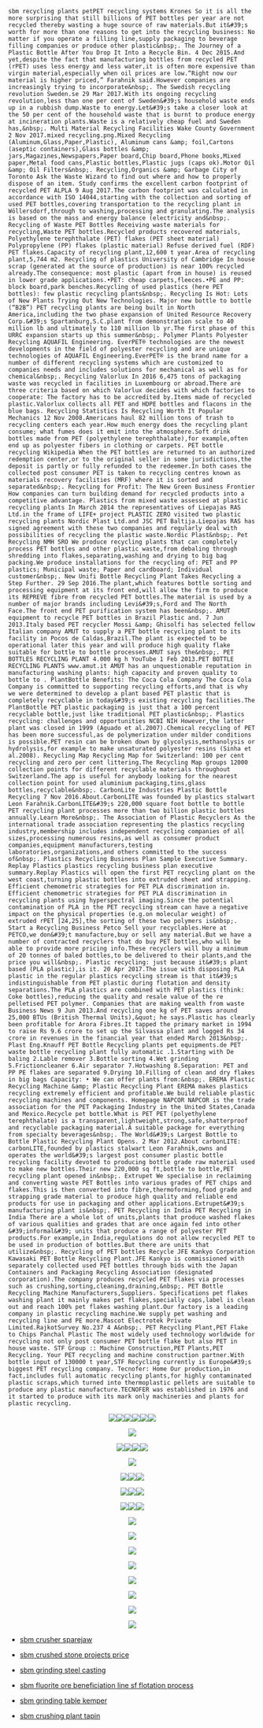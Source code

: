 
```
sbm recycling plants petPET recycling systems Krones So it is all the more surprising that still billions of PET bottles per year are not recycled thereby wasting a huge source of raw materials.But it&#39;s worth for more than one reasons to get into the recycling business: No matter if you operate a filling line,supply packaging to beverage filling companies or produce other plastic&nbsp;. The Journey of a Plastic Bottle After You Drop It Into a Recycle Bin. 4 Dec 2015.And yet,despite the fact that manufacturing bottles from recycled PET (rPET) uses less energy and less water,it is often more expensive than virgin material,especially when oil prices are low.“Right now our material is higher priced,” Farahnik said.However companies are increasingly trying to incorporate&nbsp;. The Swedish recycling revolution Sweden.se 29 Mar 2017.With its ongoing recycling revolution,less than one per cent of Sweden&#39;s household waste ends up in a rubbish dump.Waste to energy.Let&#39;s take a closer look at the 50 per cent of the household waste that is burnt to produce energy at incineration plants.Waste is a relatively cheap fuel and Sweden has,&nbsp;. Multi Material Recycling Facilities Wake County Government 2 Nov 2017.mixed recycling.png.​Mixed Recycling (Aluminum,Glass,Paper,Plastic),​ Aluminum cans &amp; foil,Cartons (aseptic containers),Glass bottles &amp; jars,Magazines,Newspapers,Paper board,Chip board,Phone books,Mixed paper,Metal food cans,Plastic bottles,Plastic jugs (caps ok).Motor Oil &amp; Oil Filters&nbsp;. Recycling,Organics &amp; Garbage City of Toronto Ask the Waste Wizard to find out where and how to properly dispose of an item. Study confirms the excellent carbon footprint of recycled PET ALPLA 9 Aug 2017.The carbon footprint was calculated in accordance with ISO 14044,starting with the collection and sorting of used PET bottles,covering transportation to the recycling plant in Wöllersdorf,through to washing,processing and granulating.The analysis is based on the mass and energy balance (electricity and&nbsp;. Recycling of Waste PET Bottles Receiving waste materials for recycling,Waste PET bottles.Recycled products recovered materials, Polyethylene terephthalate (PET) flakes (PET sheet material) Polypropylene (PP) flakes (plastic material) Refuse derived fuel (RDF) PET flakes.Capacity of recycling plant,12,600 t year.Area of recycling plant,5,744 m2. Recycling of plastics University of Cambridge In house scrap (generated at the source of production) is near 100% recycled already.The consequence: most plastic (apart from in house) is reused in lower grade applications.•PET: cheap carpets,fleeces.•PE and PP: block board,park benches.Recycling of used plastics (here PET bottles): few plastic recycling plants&nbsp;. Recycling Is Hot: Lots of New Plants Trying Out New Technologies. Major new bottle to bottle (“B2B”) PET recycling plants are being built in North America,including the two phase expansion of United Resource Recovery Corp.&#39;s Spartanburg,S.C.plant from demonstration scale to 40 million lb and ultimately to 110 million lb yr.The first phase of this URRC expansion starts up this summer&nbsp;. Polymer Plants Polyester Recycling AQUAFIL Engineering. EverPET® technologies are the newest developments in the field of polyester recycling and are unique technologies of AQUAFIL Engineering.EverPET® is the brand name for a number of different recycling systems which are customized to companies needs and includes solutions for mechanical as well as for chemical&nbsp;. Recycling Valorlux In 2016 6,475 tons of packaging waste was recycled in facilities in Luxembourg or abroad.There are three criteria based on which Valorlux decides with which factories to cooperate: The factory has to be accredited by.Items made of recycled plastic.Valorlux collects all PET and HDPE bottles and flacons in the blue bags. Recycling Statistics Is Recycling Worth It Popular Mechanics 12 Nov 2008.Americans haul 82 million tons of trash to recycling centers each year.How much energy does the recycling plant consume; what fumes does it emit into the atmosphere.Soft drink bottles made from PET (polyethylene terephthalate),for example,often end up as polyester fibers in clothing or carpets. PET bottle recycling Wikipedia When the PET bottles are returned to an authorized redemption center,or to the original seller in some jurisdictions,the deposit is partly or fully refunded to the redeemer.In both cases the collected post consumer PET is taken to recycling centres known as materials recovery facilities (MRF) where it is sorted and separated&nbsp;. Recycling for Profit: The New Green Business Frontier How companies can turn building demand for recycled products into a competitive advantage. Plastics from mixed waste assessed at plastic recycling plants In March 2014 the representatives of Liepajas RAS Ltd.in the frame of LIFE+ project PLASTIC ZERO visited two plastic recycling plants Nordic Plast Ltd.and JSC PET Baltija.Liepajas RAS has signed agreement with these two companies and regularly deal with possibilities of recycling the plastic waste.Nordic Plast&nbsp;. Pet Recycling NMH SRO We produce recycling plants that can completely process PET bottles and other plastic waste,from debaling through shredding into flakes,separating,washing and drying to big bag packing.We produce installations for the recycling of: PET and PP plastics; Municipal waste; Paper and cardboard; Individual customer&nbsp;. New Unifi Bottle Recycling Plant Takes Recycling a Step Further. 29 Sep 2016.The plant,which features bottle sorting and processing equipment at its front end,will allow the firm to produce its REPREVE fibre from recycled PET bottles.The material is used by a number of major brands including Levi&#39;s,Ford and The North Face.The front end PET purification system has been&nbsp;. AMUT equipment to recycle PET bottles in Brazil Plastic and. 7 Jun 2013.Italy based PET recycler Mossi &amp; Ghisolfi has selected fellow Italian company AMUT to supply a PET bottle recycling plant to its facility in Pocos de Caldas,Brazil.The plant is expected to be operational later this year and will produce high quality flake suitable for bottle to bottle processes.AMUT says the&nbsp;. PET BOTTLES RECYCLING PLANT 4.000 kg h YouTube 1 Feb 2013.PET BOTTLE RECYCLING PLANTS www.amut.it AMUT has an unquestionable reputation in manufacturing washing plants: high capacity and proven quality to bottle to . PlantBottle Benefits: The Coca Cola Company The Coca Cola Company is committed to supporting recycling efforts,and that is why we were determined to develop a plant based PET plastic that is completely recyclable in today&#39;s existing recycling facilities.The PlantBottle PET plastic packaging is just that a 100 percent recyclable bottle,just like traditional PET plastic&nbsp;. Plastics recycling: challenges and opportunities NCBI NIH However,the latter plant was closed in 1999 (Aguado et al.2007).Chemical recycling of PET has been more successful,as de polymerization under milder conditions is possible.PET resin can be broken down by glycolysis,methanolysis or hydrolysis,for example to make unsaturated polyester resins (Sinha et al.2008). Recycling Map Recycling Map for Switzerland: 100 per cent recycling and zero per cent littering.The Recycling Map groups 12000 collection points for different recyclable materials throughout Switzerland.The app is useful for anybody looking for the nearest collection point for used aluminium packaging,tins,glass bottles,recyclable&nbsp;. CarbonLite Industries Plastic Bottle Recycling 7 Nov 2016.About.CarbonLITE was founded by plastics stalwart Leon Farahnik.CarbonLITE&#39;s 220,000 square foot bottle to bottle PET recycling plant processes more than two billion plastic bottles annually.Learn More&nbsp;. The Association of Plastic Recyclers As the international trade association representing the plastics recycling industry,membership includes independent recycling companies of all sizes,processing numerous resins,as well as consumer product companies,equipment manufacturers,testing laboratories,organizations,and others committed to the success of&nbsp;. Plastics Recycling Business Plan Sample Executive Summary. Replay Plastics plastics recycling business plan executive summary.Replay Plastics will open the first PET recycling plant on the west coast,turning plastic bottles into extruded sheet and strapping. Efficient chemometric strategies for PET PLA discrimination in. Efficient chemometric strategies for PET PLA discrimination in recycling plants using hyperspectral imaging.Since the potential contamination of PLA in the PET recycling stream can have a negative impact on the physical properties (e.g.on molecular weight) of extruded rPET [24,25],the sorting of these two polymers is&nbsp;. Start a Recycling Business Petco Sell your recyclables.Here at PETCO,we don&#39;t manufacture,buy or sell any material.But we have a number of contracted recyclers that do buy PET bottles,who will be able to provide more pricing info.These recyclers will buy a minimum of 20 tonnes of baled bottles,to be delivered to their plants,and the price you will&nbsp;. Plastic recycling: just because it&#39;s plant based (PLA plastic),is it. 20 Apr 2017.The issue with disposing PLA plastic in the regular plastics recycling stream is that it&#39;s indistinguishable from PET plastic during flotation and density separations.The PLA plastics are combined with PET plastics (think: Coke bottles),reducing the quality and resale value of the re pelletised PET polymer. Companies that are making wealth from waste Business News 9 Jun 2013.And recycling one kg of PET saves around 25,000 BTUs (British Thermal Units),&quot; he says.Plastic has clearly been profitable for Arora Fibres.It tapped the primary market in 1994 to raise Rs 9.6 crore to set up the Silvassa plant and logged Rs 34 crore in revenues in the financial year that ended March 2013&nbsp;. Plast Eng.Knauff PET Bottle Recycling plants pet equipments.de PET waste bottle recycling plant fully automatic .1.Starting with De baling 2.Lable remover 3.Bottle sorting 4.Wet grinding 5.Frictioncleaner 6.Air separator 7.Hotwashing 8.Separation: PET and PP PE flakes are separated 9.Drying 10.Filling of clean and dry flakes in big bags Capacity: • We can offer plants from:&nbsp;. EREMA Plastic Recycling Machine &amp; Plastic Recycling Plant EREMA makes plastics recycling extremely efficient and profitable.We build reliable plastic recycling machines and components. Homepage NAPCOR NAPCOR is the trade association for the PET Packaging Industry in the United States,Canada and Mexico.Recycle pet bottle.What is PET PET (polyethylene terephthalate) is a transparent,lightweight,strong,safe,shatterproof and recyclable packaging material.A suitable package for everything from specialty beverages&nbsp;. The World&#39;s Largest Bottle to Bottle Plastic Recycling Plant Opens. 2 Mar 2012.About carbonLITE: carbonLITE,founded by plastics stalwart Leon Farahnik,owns and operates the world&#39;s largest post consumer plastic bottle recycling facility devoted to producing bottle grade raw material used to make new bottles.Their new 220,000 sq ft,bottle to bottle,PET recycling plant opened in&nbsp;. Extrupet We specialise in reclaiming and converting waste PET Bottles into various grades of PET chips and flakes.This is then converted into fibre,thermoforming,food grade and strapping grade material to produce high quality and reliable end products for use in packaging and other applications.Extrupet&#39;s manufacturing plant is&nbsp;. PET Recycling in India PET Recycling in India There are a whole lot of units,plants that produce washed flakes of various qualities and grades that are once again fed into other &#39;informal&#39; units that produce a range of polyester PET products.For example,in India,regulations do not allow recycled PET to be used in production of bottles.But there are units that utilize&nbsp;. Recycling of PET bottles Recycle JFE Kankyo Corporation Kawasaki PET Bottle Recycling Plant.JFE Kankyo is commissioned with separately collected used PET bottles through bids with the Japan Containers and Packaging Recycling Association (designated corporation).The company produces recycled PET flakes via processes such as crushing,sorting,cleaning,draining,&nbsp;. PET Bottle Recycling Machine Manufacturers,Suppliers. Specifications pet flakes washing plant it mainly makes pet flakes,specially caps,label is clean out and reach 100% pet flakes washing plant.Our factory is a leading company in plastic recycling machine.We supply pet washing and recycling line and PE more.Mascot Electrotek Private Limited.RajkotSurvey No.237 4 A&nbsp;. PET Recycling Plant,PET Flake to Chips Panchal Plastic The most widely used technology worldwide for recycling not only post consumer PET bottle flake but also PET in house waste. STF Group :: Machine Construction,PET Plants,PET Recycling. Your PET recycling and machine construction partner.With bottle input of 130000 t year,STF Recycling currently is Europe&#39;s biggest PET recycling company. Tecnofer: Home Our production,in fact,includes full automatic recycling plants,for highly contaminated plastic scraps,which turned into thermoplastic pellets are suitable to produce any plastic manufacture.TECNOFER was established in 1976 and it started to produce with its mark only machineries and plants for plastic recycling. 
```

<div align="center">
  
<a rel="nofollow" href="https://m.shibang-china.com?f=github&k=sbm+recycling+plants+pet"><img src="https://static.shibang-china.com/en/l.png"></a><img src="https://static.shibang-china.com/en/hw.png"><a rel="nofollow" href="https://m.shibang-china.com/product/?f=github&k=sbm+recycling+plants+pet"><img src="https://static.shibang-china.com/en/p.png"></a><a rel="nofollow" href="https://m.shibang-china.com/cases/?f=github&k=sbm+recycling+plants+pet"><img src="https://static.shibang-china.com/en/c.png"></a><a rel="nofollow" href="https://m.shibang-china.com/news/?f=github&k=sbm+recycling+plants+pet"><img src="https://static.shibang-china.com/en/n.png"></a><a rel="nofollow" href="https://m.shibang-china.com?f=github&k=sbm+recycling+plants+pet"><img src="https://static.shibang-china.com/en/m.png"></a>

<a rel="nofollow" href="https://m.shibang-china.com/product/?f=github&k=sbm+recycling+plants+pet"><img src="https://static.shibang-china.com/en/b.jpg"></a>
  
<a rel="nofollow" href="https://m.shibang-china.com/solution-aggregate.html?f=github&k=sbm+recycling+plants+pet"><img src="https://static.shibang-china.com/en/a.jpg"></a><a rel="nofollow" href="https://m.shibang-china.com/solution-mine.html?f=github&k=sbm+recycling+plants+pet"><img src="https://static.shibang-china.com/en/m.jpg"></a><a rel="nofollow" href="https://m.shibang-china.com/solution-mill.html?f=github&k=sbm+recycling+plants+pet"><img src="https://static.shibang-china.com/en/g.jpg"></a><a rel="nofollow" href="https://m.shibang-china.com/solution-epc.html?f=github&k=sbm+recycling+plants+pet"><img src="https://static.shibang-china.com/en/e.jpg"></a>

<a rel="nofollow" href="https://m.shibang-china.com/product/?f=github&k=sbm+recycling+plants+pet"><img src="https://static.shibang-china.com/en/a-p.png"></a>

<a rel="nofollow" href="https://m.shibang-china.com/product/crusher/c6x.html?f=github&k=sbm+recycling+plants+pet"><img src="https://static.shibang-china.com/en/j.jpg"></a><a rel="nofollow" href="https://m.shibang-china.com/product/crusher/ci5x.html?f=github&k=sbm+recycling+plants+pet"><img src="https://static.shibang-china.com/en/i.jpg"></a><a rel="nofollow" href="https://m.shibang-china.com/product/crusher/hst.html?f=github&k=sbm+recycling+plants+pet"><img src="https://static.shibang-china.com/en/c.jpg"></a>

<a rel="nofollow" href="https://m.shibang-china.com/product/mill/mtw.html?f=github&k=sbm+recycling+plants+pet"><img src="https://static.shibang-china.com/en/mtw.jpg"></a><a rel="nofollow" href="https://m.shibang-china.com/product/mill/scm.html?f=github&k=sbm+recycling+plants+pet"><img src="https://static.shibang-china.com/en/scm.jpg"></a><a rel="nofollow" href="https://m.shibang-china.com/product/mill/lm.html?f=github&k=sbm+recycling+plants+pet"><img src="https://static.shibang-china.com/en/lm.jpg"></a>

<a rel="nofollow" href="https://m.shibang-china.com/product/sand/vsi6x.html?f=github&k=sbm+recycling+plants+pet"><img src="https://static.shibang-china.com/en/6x.jpg"></a><a rel="nofollow" href="https://m.shibang-china.com/product/sand/vu.html?f=github&k=sbm+recycling+plants+pet"><img src="https://static.shibang-china.com/en/vu.jpg"></a><a rel="nofollow" href="https://m.shibang-china.com/product/mobile/klun.html?f=github&k=sbm+recycling+plants+pet"><img src="https://static.shibang-china.com/en/k.jpg"></a>

<a rel="nofollow" href="https://m.shibang-china.com/cases/?f=github&k=sbm+recycling+plants+pet"><img src="https://static.shibang-china.com/en/case.png"></a>

<a rel="nofollow" href="https://m.shibang-china.com/cases/aggregate/202.html?f=github&k=sbm+recycling+plants+pet"><img src="https://static.shibang-china.com/en/c-1.jpg"></a>

<a rel="nofollow" href="https://m.shibang-china.com/cases/aggregate/203.html?f=github&k=sbm+recycling+plants+pet"><img src="https://static.shibang-china.com/en/c-2.jpg"></a>

<a rel="nofollow" href="https://m.shibang-china.com/cases/mill/123.html?f=github&k=sbm+recycling+plants+pet"><img src="https://static.shibang-china.com/en/c-3.jpg"></a>

<a rel="nofollow" href="https://m.shibang-china.com/contact_us.html?f=github&k=sbm+recycling+plants+pet"><img src="https://static.shibang-china.com/en/contact.png"></a>

<a rel="nofollow" href="https://swt.shibang-china.com/?f=github&k=sbm+recycling+plants+pet"><img src="https://static.shibang-china.com/en/chat.png"></a>

<a rel="nofollow" href="https://whatsapp.shibangsoft.com/WhatsApp.php?f=github&k=sbm+recycling+plants+pet"><img src="https://static.shibang-china.com/en/whatsapp.png"></a>

<a rel="nofollow" href="https://m.shibang-china.com/?f=github&k=sbm+recycling+plants+pet"><img src="https://static.shibang-china.com/en/website.png"></a>

</div>


* [sbm crusher sparejaw](sbm%20crusher%20sparejaw.md)

* [sbm crushed stone projects price](sbm%20crushed%20stone%20projects%20price.md)

* [sbm grinding steel casting](sbm%20grinding%20steel%20casting.md)

* [sbm fluorite ore beneficiation line sf flotation process](sbm%20fluorite%20ore%20beneficiation%20line%20sf%20flotation%20process.md)

* [sbm grinding table kemper](sbm%20grinding%20table%20kemper.md)

* [sbm crushing plant tapin](sbm%20crushing%20plant%20tapin.md)